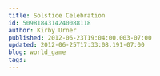 ```yaml
---
title: Solstice Celebration
id: 5098184314240088118
author: Kirby Urner
published: 2012-06-23T19:04:00.003-07:00
updated: 2012-06-25T17:33:08.191-07:00
blog: world_game
tags: 
---
```


